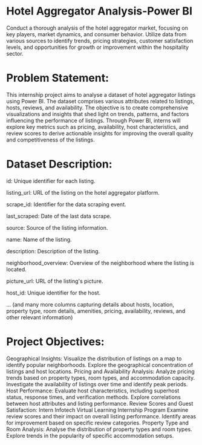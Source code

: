 # Hotel Aggregator Analysis-Power BI 
Conduct a thorough analysis of the hotel aggregator market, focusing on key players, market dynamics, and consumer behavior. Utilize data from various sources to identify trends, pricing strategies, customer satisfaction levels, and opportunities for growth or improvement within the hospitality sector.

# Problem Statement:
This internship project aims to analyse a dataset of hotel aggregator listings using Power BI. The dataset comprises various attributes related to listings, hosts, reviews, and availability. The objective is to create comprehensive visualizations and insights that shed light on trends, patterns, and factors influencing the performance of listings. Through Power BI, interns will explore key metrics such as pricing, availability, host characteristics, and review scores to derive actionable insights for improving the overall quality and competitiveness of the listings.

# Dataset Description:
id: Unique identifier for each listing.

listing_url: URL of the listing on the hotel aggregator platform.

scrape_id: Identifier for the data scraping event.

last_scraped: Date of the last data scrape.

source: Source of the listing information.

name: Name of the listing.

description: Description of the listing.

neighborhood_overview: Overview of the neighborhood where the listing is located.

picture_url: URL of the listing's picture.

host_id: Unique identifier for the host.

... (and many more columns capturing details about hosts, location, property type, room details, amenities, pricing, availability, reviews, and other relevant information)

# Project Objectives:
Geographical Insights:
Visualize the distribution of listings on a map to identify popular neighborhoods.
Explore the geographical concentration of listings and host locations.
Pricing and Availability Analysis:
Analyze pricing trends based on property types, room types, and accommodation capacity.
Investigate the availability of listings over time and identify peak periods.
Host Performance:
Evaluate host characteristics, including superhost status, response times, and verification methods.
Explore correlations between host attributes and listing performance.
Review Scores and Guest Satisfaction: Intern Infotech Virtual Learning Internship Program
Examine review scores and their impact on overall listing performance.
Identify areas for improvement based on specific review categories.
Property Type and Room Analysis:
Analyse the distribution of property types and room types.
Explore trends in the popularity of specific accommodation setups.
